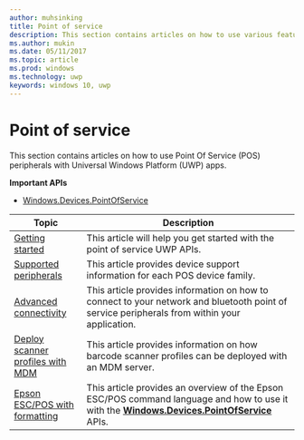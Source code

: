 ```yaml
---
author: muhsinking
title: Point of service
description: This section contains articles on how to use various features of the Point of Service namespace.
ms.author: mukin
ms.date: 05/11/2017
ms.topic: article
ms.prod: windows
ms.technology: uwp
keywords: windows 10, uwp
---
```

# Point of service


This section contains articles on how to use Point Of Service (POS) peripherals with Universal Windows Platform (UWP) apps. 

**Important APIs**
- [Windows.Devices.PointOfService](https://docs.microsoft.com/en-us/uwp/api/windows.devices.pointofservice)

|Topic|Description|
|--------|------------------|
| [Getting started](pos-get-started.md) | This article will help you get started with the point of service UWP APIs. |
| [Supported peripherals](pos-device-support.md) | This article provides device support information for each POS device family. |
| [Advanced connectivity](pos-advanced-connectivity.md) | This article provides information on how to connect to your network and bluetooth point of service peripherals from within your application. | 
| [Deploy scanner profiles with MDM](deploy-scanner-profiles-with-mdm.md) | This article provides information on how barcode scanner profiles can be deployed with an MDM server. |
| [Epson ESC/POS with formatting](epson-esc-pos-with-formatting.md)   | This article provides an overview of the Epson ESC/POS command language and how to use it with the [**Windows.Devices.PointOfService**](https://msdn.microsoft.com/library/windows/apps/windows.devices.pointofservice.aspx) APIs. |
